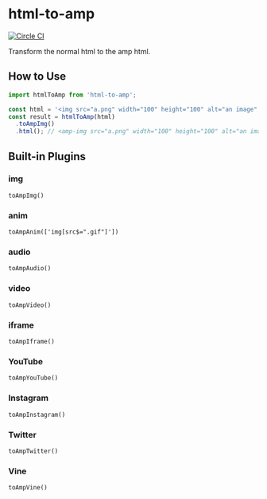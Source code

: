 # html-to-amp

[![Circle CI](https://circleci.ca-tools.org/gh/hara-kazunari/html-to-amp.svg?style=shield)](https://circleci.ca-tools.org/gh/hara-kazunari/html-to-amp)


Transform the normal html to the amp html.

## How to Use

```JavaScript
import htmlToAmp from 'html-to-amp';

const html = '<img src="a.png" width="100" height="100" alt="an image" />';
const result = htmlToAmp(html)
  .toAmpImg()
  .html(); // <amp-img src="a.png" width="100" height="100" alt="an image" />
```

## Built-in Plugins

### img
```
toAmpImg()
```

### anim
```
toAmpAnim(['img[src$=".gif"]'])
```

### audio
```
toAmpAudio()
```

### video
```
toAmpVideo()
```

### iframe
```
toAmpIframe()
```

### YouTube
```
toAmpYouTube()
```

### Instagram
```
toAmpInstagram()
```

### Twitter
```
toAmpTwitter()
```

### Vine
```
toAmpVine()
```
